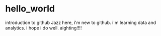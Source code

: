 # hello_world
introduction to github
Jazz here, i'm new to github. i'm learning data and analytics. i hope i do well. aighting!!!!
